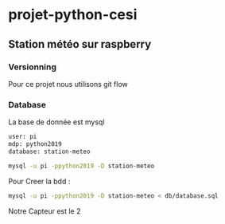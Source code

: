 # projet-python-cesi

## Station météo sur raspberry

### Versionning

Pour ce projet nous utilisons git flow

### Database

La base de donnée est mysql

```bash
user: pi
mdp: python2019
database: station-meteo

mysql -u pi -ppython2019 -D station-meteo
```

Pour Creer la bdd  :

```bash
mysql -u pi -ppython2019 -D station-meteo < db/database.sql
```

Notre Capteur est le 2